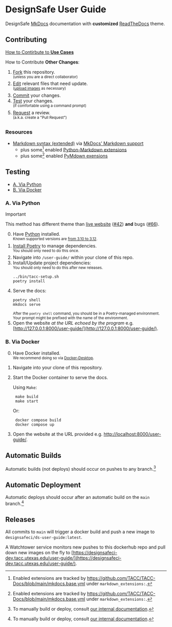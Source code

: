 # DesignSafe User Guide

DesignSafe [MkDocs](https://mkdocs.readthedocs.io/) documentation with **customized** [ReadTheDocs](https://www.mkdocs.org/user-guide/choosing-your-theme/#readthedocs) theme.

## Contributing

[How to Contirbute to **Use Cases**](https://github.com/DesignSafe-CI/DS-User-Guide/blob/main/user-guide/docs/usecases/README.md)

How to Contribute **Other Changes**:

1. [Fork](https://docs.github.com/en/pull-requests/collaborating-with-pull-requests/working-with-forks/fork-a-repo) this repository.\
    <sup>(unless you are a direct collaborator)</sup>
2. [Edit](https://docs.github.com/en/repositories/working-with-files/managing-files/editing-files) relevant files that need update.\
    <sup>([upload images](https://docs.github.com/en/repositories/working-with-files/managing-files/adding-a-file-to-a-repository) as necessary)</sup>
4. [Commit](https://docs.github.com/en/pull-requests/committing-changes-to-your-project/creating-and-editing-commits/about-commits) your changes.
5. [Test](#testing) your changes.\
    <sup>(if comfortable using a command prompt)</sup>
6. [Request](https://docs.github.com/en/pull-requests/collaborating-with-pull-requests/proposing-changes-to-your-work-with-pull-requests/creating-a-pull-request) a review.\
    <sup>(a.k.a. create a "Pull Request")</sup>
   
### Resources

* [Markdown syntax (extended)](https://www.markdownguide.org/extended-syntax/) via [MkDocs' Markdown support](https://www.mkdocs.org/user-guide/writing-your-docs/#writing-with-markdown)
    - plus some[^1] enabled [Python-Markdown extensions](https://python-markdown.github.io/extensions/)
    - plus some[^1] enabled [PyMdown exensions](https://facelessuser.github.io/pymdown-extensions/#extensions)

[^1]: Enabled extensions are tracked by https://github.com/TACC/TACC-Docs/blob/main/mkdocs.base.yml under `markdown_extensions:`.

## Testing

- [A. Via Python](#a-via-python)
- [B. Via Docker](#b-via-docker)

### A. Via Python

> [!IMPORTANT]
> This method has different theme than [live website](https://designsafe-ci.org/user-guide/) ([#42](https://github.com/DesignSafe-CI/DS-User-Guide/issues/42)) **and** bugs ([#66](https://github.com/DesignSafe-CI/DS-User-Guide/issues/66)).

0. Have [Python](https://www.python.org/) installed.\
    <sup>Known supported versions are [from 3.10 to 3.12](https://github.com/TACC/TACC-Docs/blob/v0.10.1/pyproject.toml#L9).</sup>
1. [Install Poetry](https://python-poetry.org/docs/#installation) to manage dependencies.\
    <sup>You should only need to do this once.</sup>
2. Navigate into `/user-guide/` within your clone of this repo.
3. Install/Update project dependencies:\
    <sup>You should only need to do this after new releases.</sup>
    ```shell
    ../bin/tacc-setup.sh
    poetry install
    ```
4. Serve the docs:
    ```shell
    poetry shell
    mkdocs serve
    ```
    <sup>After the `poetry shell` command, you should be in a Poetry-managed environment. Your prompt might be prefixed with the name of the environment.</sup>
5. Open the website _at the URL echoed by the program_ e.g.
    [http://127.0.0.1:8000/user-guide/](http://127.0.0.1:8000/user-guide/).

### B. Via Docker

0. Have Docker installed.\
    <sup>We recommend doing so via [Docker-Desktop](https://www.docker.com/products/docker-desktop).</sup>
1. Navigate into your clone of this repository.
2. Start the Docker container to serve the docs.

   Using `Make`:
   ```shell
    make build
    make start

    ```
   Or:
   ```shell
    docker compose build
    docker compose up

    ```
4. Open the website at the URL provided e.g.
    [http://localhost:8000/user-guide/](http://localhost:8000/user-guide/).


[^2]: To manually build or deploy, consult [our internal documentation](https://tacc-main.atlassian.net/wiki/x/aBhv).

## Automatic Builds

Automatic builds (not deploys) should occur on pushes to any branch.[^2]

## Automatic Deployment

Automatic deploys should occur after an automatic build on the `main` branch.[^2]

## Releases

All commits to `main` will trigger a docker build and push a new image to `designsafeci/ds-user-guide:latest`.

A Watchtower service monitors new pushes to this dockerhub repo and pull down new images on the fly to [https://designsafeci-dev.tacc.utexas.edu/user-guide/](https://designsafeci-dev.tacc.utexas.edu/user-guide/).
